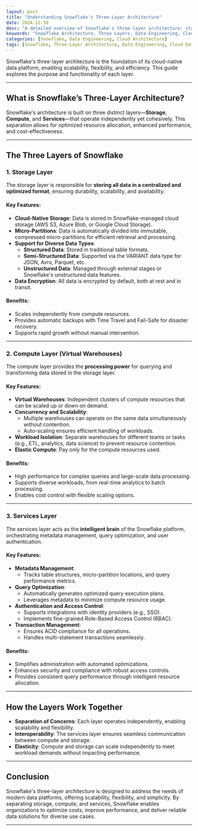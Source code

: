 ```yaml
---
layout: post
title: "Understanding Snowflake's Three-Layer Architecture"
date: 2024-12-30
desc: "A detailed overview of Snowflake's three-layer architecture: storage, compute, and services, explaining how they work together to deliver a modern cloud data platform."
keywords: "Snowflake Architecture, Three Layers, Data Engineering, Cloud Data Platform, Scalable Data Processing"
categories: [Snowflake, Data Engineering, Cloud Architecture]
tags: [Snowflake, Three-Layer Architecture, Data Engineering, Cloud Data Platform]
---
```


Snowflake's three-layer architecture is the foundation of its cloud-native data platform, enabling scalability, flexibility, and efficiency. This guide explores the purpose and functionality of each layer.

---

## What is Snowflake’s Three-Layer Architecture?

Snowflake's architecture is built on three distinct layers—**Storage**, **Compute**, and **Services**—that operate independently yet cohesively. This separation allows for optimized resource allocation, enhanced performance, and cost-effectiveness.

---

## The Three Layers of Snowflake

### **1. Storage Layer**
The storage layer is responsible for **storing all data in a centralized and optimized format**, ensuring durability, scalability, and availability.

#### Key Features:
- **Cloud-Native Storage**: Data is stored in Snowflake-managed cloud storage (AWS S3, Azure Blob, or Google Cloud Storage).
- **Micro-Partitions**: Data is automatically divided into immutable, compressed micro-partitions for efficient retrieval and processing.
- **Support for Diverse Data Types**:
  - **Structured Data**: Stored in traditional table formats.
  - **Semi-Structured Data**: Supported via the VARIANT data type for JSON, Avro, Parquet, etc.
  - **Unstructured Data**: Managed through external stages or Snowflake's unstructured data features.
- **Data Encryption**: All data is encrypted by default, both at rest and in transit.

#### Benefits:
- Scales independently from compute resources.
- Provides automatic backups with Time Travel and Fail-Safe for disaster recovery.
- Supports rapid growth without manual intervention.

---

### **2. Compute Layer (Virtual Warehouses)**
The compute layer provides the **processing power** for querying and transforming data stored in the storage layer.

#### Key Features:
- **Virtual Warehouses**: Independent clusters of compute resources that can be scaled up or down on demand.
- **Concurrency and Scalability**:
  - Multiple warehouses can operate on the same data simultaneously without contention.
  - Auto-scaling ensures efficient handling of workloads.
- **Workload Isolation**: Separate warehouses for different teams or tasks (e.g., ETL, analytics, data science) to prevent resource contention.
- **Elastic Compute**: Pay only for the compute resources used.

#### Benefits:
- High performance for complex queries and large-scale data processing.
- Supports diverse workloads, from real-time analytics to batch processing.
- Enables cost control with flexible scaling options.

---

### **3. Services Layer**
The services layer acts as the **intelligent brain** of the Snowflake platform, orchestrating metadata management, query optimization, and user authentication.

#### Key Features:
- **Metadata Management**:
  - Tracks table structures, micro-partition locations, and query performance metrics.
- **Query Optimization**:
  - Automatically generates optimized query execution plans.
  - Leverages metadata to minimize compute resource usage.
- **Authentication and Access Control**:
  - Supports integrations with identity providers (e.g., SSO).
  - Implements fine-grained Role-Based Access Control (RBAC).
- **Transaction Management**:
  - Ensures ACID compliance for all operations.
  - Handles multi-statement transactions seamlessly.

#### Benefits:
- Simplifies administration with automated optimizations.
- Enhances security and compliance with robust access controls.
- Provides consistent query performance through intelligent resource allocation.

---

## How the Layers Work Together

- **Separation of Concerns**: Each layer operates independently, enabling scalability and flexibility.
- **Interoperability**: The services layer ensures seamless communication between compute and storage.
- **Elasticity**: Compute and storage can scale independently to meet workload demands without impacting performance.

---

## Conclusion

Snowflake's three-layer architecture is designed to address the needs of modern data platforms, offering scalability, flexibility, and simplicity. By separating storage, compute, and services, Snowflake enables organizations to optimize costs, improve performance, and deliver reliable data solutions for diverse use cases.

---
